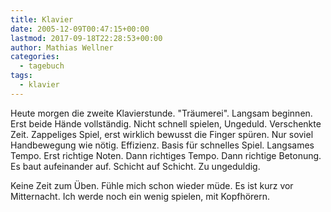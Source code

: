 ```yaml
---
title: Klavier
date: 2005-12-09T00:47:15+00:00
lastmod: 2017-09-18T22:28:53+00:00
author: Mathias Wellner
categories:
  - tagebuch
tags:
  - klavier
---
```

Heute morgen die zweite Klavierstunde. "Träumerei". Langsam beginnen. Erst beide Hände vollständig. Nicht schnell spielen, Ungeduld. Verschenkte Zeit. Zappeliges Spiel, erst wirklich bewusst die Finger spüren. Nur soviel Handbewegung wie nötig. Effizienz. Basis für schnelles Spiel. Langsames Tempo. Erst richtige Noten. Dann richtiges Tempo. Dann richtige Betonung. Es baut aufeinander auf. Schicht auf Schicht. Zu ungeduldig. 

Keine Zeit zum Üben. Fühle mich schon wieder müde. Es ist kurz vor Mitternacht. Ich werde noch ein wenig spielen, mit Kopfhörern.